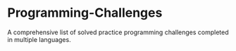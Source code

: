 # Programming-Challenges
A comprehensive list of solved practice programming challenges completed in multiple languages.
